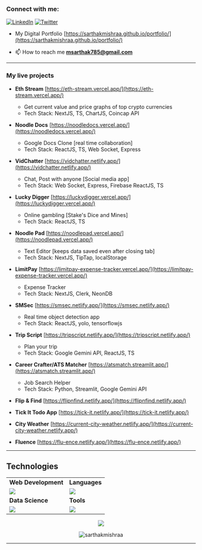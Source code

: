 <h3 align="left">Connect with me:</h3>

[![LinkedIn](https://skillicons.dev/icons?i=linkedin)](https://www.linkedin.com/in/sarthakmishraa/)
[![Twitter](https://skillicons.dev/icons?i=twitter)](https://twitter.com/sarthakmishra_4)

- My Digital Portfolio [https://sarthakmishraa.github.io/portfolio/](https://sarthakmishraa.github.io/portfolio/)

- 📫 How to reach me **msarthak785@gmail.com**

<hr />

<h3 align="left">My live projects</h3>

- **Eth Stream** [https://eth-stream.vercel.app/](https://eth-stream.vercel.app/) 
	- Get current value and price graphs of top crypto currencies
	- Tech Stack: NextJS, TS, ChartJS, Coincap API

- **Noodle Docs** [https://noodledocs.vercel.app/](https://noodledocs.vercel.app/) 
	- Google Docs Clone [real time collaboration] 
	- Tech Stack: ReactJS, TS, Web Socket, Express

- **VidChatter** [https://vidchatter.netlify.app/](https://vidchatter.netlify.app/)
	- Chat, Post with anyone [Social media app]
	- Tech Stack: Web Socket, Express, Firebase ReactJS, TS

- **Lucky Digger** [https://luckydigger.vercel.app/](https://luckydigger.vercel.app/)
	- Online gambling [Stake's Dice and Mines]
	- Tech Stack: ReactJS, TS

- **Noodle Pad** [https://noodlepad.vercel.app/](https://noodlepad.vercel.app/)
	- Text Editor [keeps data saved even after closing tab]
	- Tech Stack: NextJS, TipTap, localStorage

- **LimitPay** [https://limitpay-expense-tracker.vercel.app/](https://limitpay-expense-tracker.vercel.app/)
	- Expense Tracker
	- Tech Stack: NextJS, Clerk, NeonDB

- **SMSec** [https://smsec.netlify.app/](https://smsec.netlify.app/)
	- Real time object detection app
	- Tech Stack: ReactJS, yolo, tensorflowjs

- **Trip Script** [https://tripscript.netlify.app/](https://tripscript.netlify.app/)
	- Plan your trip
	- Tech Stack: Google Gemini API, ReactJS, TS

- **Career Crafter/ATS Matcher** [https://atsmatch.streamlit.app/](https://atsmatch.streamlit.app/)
	- Job Search Helper
	- Tech Stack: Python, Streamlit, Google Gemini API

- **Flip & Find** [https://flipnfind.netlify.app/](https://flipnfind.netlify.app/)

- **Tick It Todo App** [https://tick-it.netlify.app/](https://tick-it.netlify.app/)

- **City Weather** [https://current-city-weather.netlify.app/](https://current-city-weather.netlify.app/)

- **Fluence** [https://flu-ence.netlify.app/](https://flu-ence.netlify.app/)

<hr />

## Technologies
<table>
<tr>
	<td><strong>Web Development</strong></td>
	<td><strong>Languages</strong></td>
</tr>
<tr>
		<td><img src="https://skillicons.dev/icons?i=html,css,js,react,typescript,vue,tailwind,nodejs,bootstrap,flask,express,firebase,mongodb" ></td>
		<td><img src="https://skillicons.dev/icons?i=javascript,python,c,cpp,java&theme=dark"></td>
</tr>
<tr>
	<td><strong>Data Science</strong></td>
	<td><strong>Tools</strong></td>
</tr>
<tr>
	<td><img src = "https://skillicons.dev/icons?i=opencv,pytorch,tensorflow,sklearn,selenium&theme=dark"></td>
	<td><img src = "https://skillicons.dev/icons?i=git,vscode,github,githubactions,netlify,figma,postgres&theme=dark"></td>
</tr>
</table>

<p align="center"><img src= 'https://capsule-render.vercel.app/api?type=rect&color=gradient&height=2.5'/></p>

<p align="center"><img align="center" src="https://github-readme-stats.vercel.app/api/top-langs?username=sarthakmishraa&show_icons=true&locale=en&layout=compact" alt="sarthakmishraa" /></p>
<hr />
